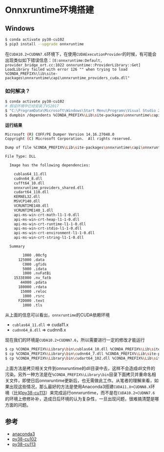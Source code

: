 # Onnxruntime环境搭建

## Windows

```bash
$ conda activate py38-cu102
$ pip3 install --upgrade onnxruntime
```

在`CUDA10.2+CUDNN7.6`环境下，在使用`CUDAExecutionProvider`的时候，有可能会出现类似如下错误信息：`[E:onnxruntime:Default, provider_bridge_ort.cc:1022 onnxruntime::ProviderLibrary::Get] LoadLibrary failed with error 126 "" when trying to load %CONDA_PREFIX%\lib\site-packages\onnxruntime\capi\onnxruntime_providers_cuda.dll"`

### 如何解决？

```bash
$ conda activate py38-cu102
# 假设环境中已经安装了VS2017
$ "C:\ProgramData\Microsoft\Windows\Start Menu\Programs\Visual Studio 2017\Visual Studio Tools\VC\x64 Native Tools Command Prompt for VS 2017.lnk"
$ dumpbin /dependents %CONDA_PREFIX%\Lib\site-packages\onnxruntime\capi\onnxruntime_providers_cuda.dll
```

**运行结果**

```bash
Microsoft (R) COFF/PE Dumper Version 14.16.27048.0
Copyright (C) Microsoft Corporation.  All rights reserved.

Dump of file %CONDA_PREFIX%\Lib\site-packages\onnxruntime\capi\onnxruntime_providers_cuda.dll

File Type: DLL

  Image has the following dependencies:

    cublas64_11.dll
    cudnn64_8.dll
    cufft64_10.dll
    onnxruntime_providers_shared.dll
    cudart64_110.dll
    KERNEL32.dll
    MSVCP140.dll
    VCRUNTIME140.dll
    VCRUNTIME140_1.dll
    api-ms-win-crt-math-l1-1-0.dll
    api-ms-win-crt-heap-l1-1-0.dll
    api-ms-win-crt-runtime-l1-1-0.dll
    api-ms-win-crt-stdio-l1-1-0.dll
    api-ms-win-crt-environment-l1-1-0.dll
    api-ms-win-crt-string-l1-1-0.dll

  Summary

        1000 .00cfg
      125000 .data
        C000 .gfids
        5000 .idata
        1000 .nvFatBi
    1533E000 .nv_fatb
       44000 .pdata
      180000 .rdata
       15000 .reloc
        1000 .rsrc
      F2D000 .text
        1000 .tls
```

从上面的信息可以看出，`onnxruntime`的CUDA依赖环境

- `cublas64_11.dll` => cuda11.x
- `cudnn64_8.dll` => cudnn8.x

现在我们的环境是`CUDA10.2+CUDNN7.6`，所以需要进行一定的修改才能运行

```bash
$ cp %CONDA_PREFIX%\Library\bin\cublas64_10.dll %CONDA_PREFIX%\Lib\site-packages\onnxruntime\capi\cublas64_11.dll
$ cp %CONDA_PREFIX%\Library\bin\cudnn64_7.dll %CONDA_PREFIX%\Lib\site-packages\onnxruntime\capi\cudnn64_8.dll
$ cp %CONDA_PREFIX%\Library\bin\cudart64_102.dll %CONDA_PREFIX%\Lib\site-packages\onnxruntime\capi\cudart64_110.dll
```

上面方法是拷贝相关文件到onnxruntime的dll目录中去，这样不会造成dll文件的污染。另外一种方法是在`%CONDA_PREFIX%\Library\bin`目录下面拷贝并重命名相关文件，即使日后onnxruntime更新后，也无需做此工作。从笔者的理解来看，如果出现这些情况，那么最好的方法是使用Anaconda3搭建`CUDA11.X+CUDNN8.X`环境（比如[py38-cu113](https://github.com/SNSerHello/MyNotes/blob/main/anaconda3/py38-cu113.yaml)）来完成运行onnxruntime，而不是在`CUDA10.2+CUDNN7.6`的环境上修修补补，造成日后环境的认为复杂性，一旦出现问题，很难搞清楚是哪方面的问题。



## 参考

- [anaconda3](https://github.com/SNSerHello/MyNotes/tree/main/anaconda3)
- [py38-cu102](https://github.com/SNSerHello/MyNotes/blob/main/anaconda3/py38-cu102.yaml)
- [py38-cu113](https://github.com/SNSerHello/MyNotes/blob/main/anaconda3/py38-cu113.yaml)